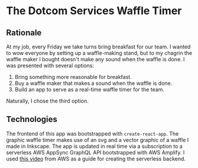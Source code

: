 # The Dotcom Services Waffle Timer

## Rationale

At my job, every Friday we take turns bring breakfast for our team. I wanted to wow everyone by setting up a waffle-making stand, but to my chagrin the waffle maker I bought doesn't make any sound when the waffle is done. I was presented with several options:

1. Bring something more reasonable for breakfast.
2. Buy a waffle maker that makes a sound when the waffle is done.
3. Build an app to serve as a real-time waffle timer for the team.

Naturally, I chose the third option.

## Technologies

The frontend of this app was bootstrapped with `create-react-app`. The graphic waffle timer makes use of an svg and a vector graphic of a waffle I made in Inkscape. The app is updated in real time via a subscription to a serverless AWS AppSync GraphQL API bootstrapped with AWS Amplify. I used [this video](https://www.youtube.com/watch?v=SnqABG8e9Zk) from AWS as a guide for creating the serverless backend.